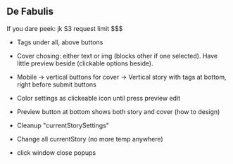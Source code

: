 ## De Fabulis

If you dare peek: jk S3 request limit $$$

- Tags under all, above buttons
- Cover chosing: either text or img (blocks other if one selected). Have little preview beside (clickable options beside).
- Mobile -> vertical buttons for cover -> Vertical story with tags at bottom, right before submit buttons

- Color settings as clickeable icon until press preview edit
- Preview button at bottom shows both story and cover (how to design)

- Cleanup "currentStorySettings"
- Change all currentStory (no more temp anywhere)

- click window close popups
